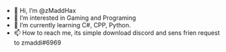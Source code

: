 - 👋 Hi, I’m @zMaddHax
- 👀 I’m interested in Gaming and Programing
- 🌱 I’m currently learning C#, CPP, Python.
- 📫 How to reach me, its simple download discord and sens frien request to zmaddi#6969

